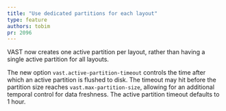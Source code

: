```yaml
---
title: "Use dedicated partitions for each layout"
type: feature
authors: tobim
pr: 2096
---
```


VAST now creates one active partition per layout, rather than having a single
active partition for all layouts.

The new option `vast.active-partition-timeout` controls the time after which an
active partition is flushed to disk. The timeout may hit before the partition
size reaches `vast.max-partition-size`, allowing for an additional temporal
control for data freshness. The active partition timeout defaults to 1 hour.
